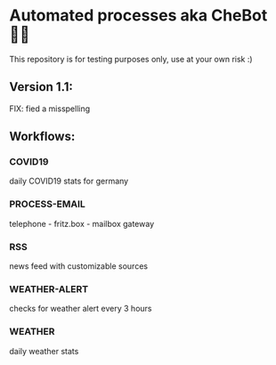 # Automated processes aka CheBot :rainbow_flag:

This repository is for testing purposes only, use at your own risk :)

## Version 1.1:

FIX: fied a misspelling

## Workflows:

### COVID19

daily COVID19 stats for germany

### PROCESS-EMAIL

telephone - fritz.box - mailbox gateway

### RSS

news feed with customizable sources

### WEATHER-ALERT

checks for weather alert every 3 hours

### WEATHER

daily weather stats
